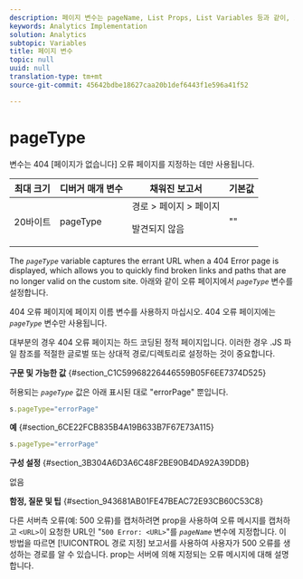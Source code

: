 ```yaml
---
description: 페이지 변수는 pageName, List Props, List Variables 등과 같이, 보고서를 직접 채웁니다.
keywords: Analytics Implementation
solution: Analytics
subtopic: Variables
title: 페이지 변수
topic: null
uuid: null
translation-type: tm+mt
source-git-commit: 45642bdbe18627caa20b1def6443f1e596a41f52

---
```



# pageType

 변수는 404 [페이지가 없습니다] 오류 페이지를 지정하는 데만 사용됩니다.

<!-- 

pageType.xml

 -->

<table id="table_0492B136E9D14070A6CA49ED534BCA4C"> 
 <thead> 
  <tr> 
   <th class="entry"> 최대 크기 </th> 
   <th class="entry"> 디버거 매개 변수 </th> 
   <th class="entry"> 채워진 보고서 </th> 
   <th class="entry"> 기본값 </th> 
  </tr> 
 </thead>
 <tbody> 
  <tr> 
   <td> 20바이트 </td> 
   <td> pageType </td> 
   <td> 경로 &gt; 페이지 &gt; 페이지 <p>발견되지 않음 </p> </td> 
   <td> "" </td> 
  </tr> 
 </tbody> 
</table>

The *`pageType`* variable captures the errant URL when a 404 Error page is displayed, which allows you to quickly find broken links and paths that are no longer valid on the custom site. 아래와 같이 오류 페이지에서 *`pageType`* 변수를 설정합니다.

404 오류 페이지에 페이지 이름 변수를 사용하지 마십시오. 404 오류 페이지에는 *`pageType`* 변수만 사용됩니다.

대부분의 경우 404 오류 페이지는 하드 코딩된 정적 페이지입니다. 이러한 경우 .JS 파일 참조를 적절한 글로벌 또는 상대적 경로/디렉토리로 설정하는 것이 중요합니다.

**구문 및 가능한 값** {#section_C1C59968226446559B05F6EE7374D525}

허용되는 *`pageType`* 값은 아래 표시된 대로 "errorPage" 뿐입니다.

```js
s.pageType="errorPage"
```

**예** {#section_6CE22FCB835B4A19B633B7F67E73A115}

```js
s.pageType="errorPage"
```

**구성 설정** {#section_3B304A6D3A6C48F2BE90B4DA92A39DDB}

없음

**함정, 질문 및 팁** {#section_943681AB01FE47BEAC72E93CB60C53C8}

다른 서버측 오류(예: 500 오류)를 캡처하려면 prop을 사용하여 오류 메시지를 캡처하고 `<URL>`이 요청한 URL인 "`500 Error: <URL>`"를 *`pageName`* 변수에 지정합니다. 이 방법을 따르면 [!UICONTROL 경로 지정] 보고서를 사용하여 사용자가 500 오류를 생성하는 경로를 알 수 있습니다. prop는 서버에 의해 지정되는 오류 메시지에 대해 설명합니다.

